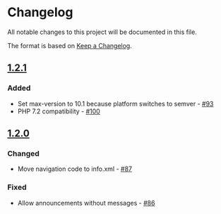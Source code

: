 # Changelog

All notable changes to this project will be documented in this file.

The format is based on [Keep a Changelog](http://keepachangelog.com/en/1.0.0/).

## [1.2.1]
### Added
- Set max-version to 10.1 because platform switches to semver - [#93](https://github.com/owncloud/announcementcenter/pull/93)
- PHP 7.2 compatibility - [#100](https://github.com/owncloud/announcementcenter/pull/100)

## [1.2.0]
### Changed
- Move navigation code to info.xml - [#87](https://github.com/owncloud/announcementcenter/pull/87)
### Fixed
- Allow announcements without messages - [#86](https://github.com/owncloud/announcementcenter/pull/86)

[1.2.1]: https://github.com/owncloud/announcementcenter/compare/v1.2.0...v1.2.1
[1.2.0]: https://github.com/owncloud/announcementcenter/compare/v1.2.0...v1.1.2


